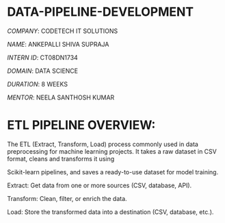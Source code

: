 # DATA-PIPELINE-DEVELOPMENT

*COMPANY*: CODETECH IT SOLUTIONS

*NAME*: ANKEPALLI SHIVA SUPRAJA

*INTERN ID*: CT08DN1734

*DOMAIN*: DATA SCIENCE

*DURATION*: 8 WEEKS

*MENTOR*: NEELA SANTHOSH KUMAR

# ETL PIPELINE OVERVIEW:

The ETL (Extract, Transform, Load) process commonly used in data preprocessing for machine learning projects. It takes a raw dataset in CSV format, cleans and transforms it using 
      
Scikit-learn pipelines, and saves a ready-to-use dataset for model training.

Extract: Get data from one or more sources (CSV, database, API).

Transform: Clean, filter, or enrich the data.

Load: Store the transformed data into a destination (CSV, database, etc.).

# 




